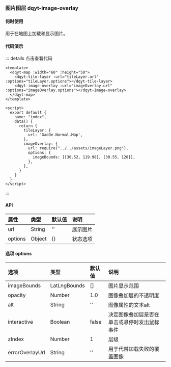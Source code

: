 ### 图片图层 dqyt-image-overlay
#### 何时使用
用于在地图上加载和显示图片。
#### 代码演示

<imageOverlay-index></imageOverlay-index>
::: details 点击查看代码
```vue
<template>
  <dqyt-map :width="60" :height="50">
    <dqyt-tile-layer :url="tileLayer.url" :options="tileLayer.options"></dqyt-tile-layer>
    <dqyt-image-overlay :url="imageOverlay.url" :options="imageOverlay.options"></dqyt-image-overlay>
  </dqyt-map>
</template>

<script>
  export default {
    name: "index",
    data() {
      return {
        tileLayer: {
          url: 'GaoDe.Normal.Map',
        },
        imageOverlay: {
          url: require("../../assets/imageLayer.png"),
          options: {
            imageBounds: [[30.52, 119.98], [30.55, 120]],
          },
        },
      }
    }
  }
</script>

```
:::

#### API
| 属性       | 类型   | 默认值   | 说明        |
|:------------- |:-------------|:-----|:----|
| url | String | '' | 展示图片 |
| options | Object | {} | 状态选项  |
#### 选项 options
| 选项          | 类型   | 默认值 | 说明  |
|:------------- |:-------------|:-----|:----|
| imageBounds | LatLngBounds | [] | 图片显示范围 |
| opacity | Number |1.0| 图像叠加层的不透明度 |
| alt | String |''| 图像属性的文本alt |
| interactive | Boolean |false| 决定图像叠加层是否在单击或悬停时发出鼠标事件 |
| zIndex | Number |1| 层级 |
| errorOverlayUrl | String | '' | 用于代替加载失败的覆盖图像 |
